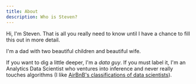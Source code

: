 ```yaml
---
title: About
description: Who is Steven?
---
```


Hi, I'm Steven. That is all you really need to know until I have a chance to fill this out in more detail.

I'm a dad with two beautiful children and beautiful wife.

If you want to dig a little deeper, I'm a *data guy*. If you must label it, I'm an Analytics Data Scientist who ventures into inference and never really touches algorithms (I like [AirBnB's classifications of data scientists](https://www.linkedin.com/pulse/one-data-science-job-doesnt-fit-all-elena-grewal/)).
